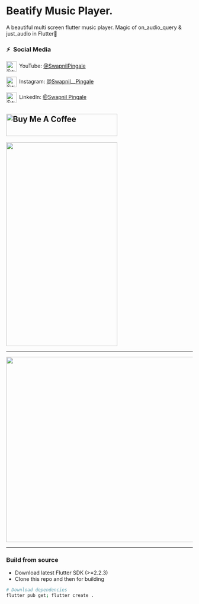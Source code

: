 # Beatify Music Player.

A beautiful multi screen flutter music player. Magic of on_audio_query & just_audio in Flutter💙

### ⚡&ensp;Social Media

[<img align="center" alt="SwapnilPingale | YouTube" width="28px" src="https://firebasestorage.googleapis.com/v0/b/web-johannesmilke.appspot.com/o/other%2Fsocial%2Fyoutube.png?alt=media" />](https://www.youtube.com)&ensp;YouTube: [@SwapnilPingale](https://www.youtube.com "YouTube SwapnilPingale")

[<img align="center" alt="SwapnilPingale | Instagram" width="28px" src="https://firebasestorage.googleapis.com/v0/b/web-johannesmilke.appspot.com/o/other%2Fsocial%2Finstagram.png?alt=media" />](https://www.instagram.com/swapnil__pingale/)&ensp;Instagram: [@Swapnil__Pingale](https://www.instagram.com/swapnil__pingale/ "Instagram SwapnilPingale")

[<img align="center" alt="Swapnil Pingale | LinkedIn" width="28px" src="https://firebasestorage.googleapis.com/v0/b/web-johannesmilke.appspot.com/o/other%2Fsocial%2Flinkedin.png?alt=media" />](https://www.linkedin.com/in/swapnil-pingale/)&ensp;LinkedIn: [@Swapnil Pingale](https://www.linkedin.com/in/swapnil-pingale/ "LinkedIn Swapnil Pingale")


<a href="https://www.buymeacoffee.com/" target="_blank"><img src="https://cdn.buymeacoffee.com/buttons/default-orange.png" alt="Buy Me A Coffee" height="60" width="300"></a>
---
<img src="https://github.com/swapnilpingale22/Beatify-Music-Player/assets/132128463/9bb08f49-d8d4-4522-ae41-dd113fb23369" width="300" height="550" />

---

<img src="https://github.com/swapnilpingale22/Beatify-Music-Player/assets/132128463/64d3351a-b325-48b3-b975-7daedc8d92fd" width="900" height="500" />


---
### Build from source

- Download latest Flutter SDK (>=2.2.3)
- Clone this repo and then for building

```bash
# Download dependencies
flutter pub get; flutter create .

```
